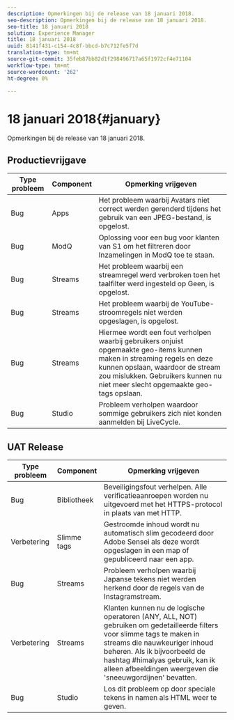 ```yaml
---
description: Opmerkingen bij de release van 18 januari 2018.
seo-description: Opmerkingen bij de release van 18 januari 2018.
seo-title: 18 januari 2018
solution: Experience Manager
title: 18 januari 2018
uuid: 8141f431-c154-4c8f-bbcd-b7c712fe5f7d
translation-type: tm+mt
source-git-commit: 35feb87bb82d1f298496717a65f1972cf4e71104
workflow-type: tm+mt
source-wordcount: '262'
ht-degree: 0%

---
```



# 18 januari 2018{#january}

Opmerkingen bij de release van 18 januari 2018.

## Productievrijgave

| **Type probleem** | **Component** | **Opmerking vrijgeven** |
|---|---|---|
| Bug | Apps | Het probleem waarbij Avatars niet correct werden gerenderd tijdens het gebruik van een JPEG-bestand, is opgelost. |
| Bug | ModQ | Oplossing voor een bug voor klanten van S1 om het filtreren door Inzamelingen in ModQ toe te staan. |
| Bug | Streams | Het probleem waarbij een streamregel werd verbroken toen het taalfilter werd ingesteld op Geen, is opgelost. |
| Bug | Streams | Het probleem waarbij de YouTube-stroomregels niet werden opgeslagen, is opgelost. |
| Bug | Streams | Hiermee wordt een fout verholpen waarbij gebruikers onjuist opgemaakte geo-items kunnen maken in streaming regels en deze kunnen opslaan, waardoor de stream zou mislukken. Gebruikers kunnen nu niet meer slecht opgemaakte geo-tags opslaan. |
| Bug | Studio | Probleem verholpen waardoor sommige gebruikers zich niet konden aanmelden bij LiveCycle. |

## UAT Release

| **Type probleem** | **Component** | **Opmerking vrijgeven** |
|---|---|---|
| Bug | Bibliotheek | Beveiligingsfout verhelpen. Alle verificatieaanroepen worden nu uitgevoerd met het HTTPS-protocol in plaats van met HTTP. |
| Verbetering | Slimme tags | Gestroomde inhoud wordt nu automatisch slim gecodeerd door Adobe Sensei als deze wordt opgeslagen in een map of gepubliceerd naar een app. |
| Bug | Streams | Probleem verholpen waarbij Japanse tekens niet werden herkend door de regels van de Instagramstream. |
| Verbetering | Streams | Klanten kunnen nu de logische operatoren (ANY, ALL, NOT) gebruiken om gedetailleerde filters voor slimme tags te maken in streams die nauwkeuriger inhoud beheren. Als ik bijvoorbeeld de hashtag #himalyas gebruik, kan ik alleen afbeeldingen weergeven die &#39;sneeuwgordijnen&#39; bevatten. |
| Bug | Studio | Los dit probleem op door speciale tekens in namen als HTML weer te geven. |

